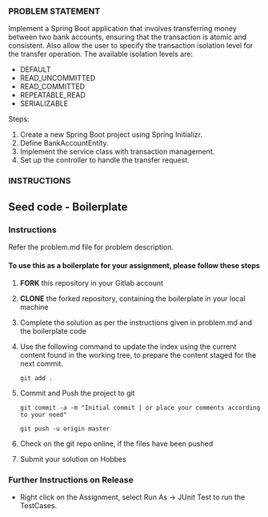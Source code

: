 ### PROBLEM STATEMENT

Implement a Spring Boot application that involves transferring money between two bank accounts, ensuring that the transaction is atomic and consistent.
Also allow the user to specify the transaction isolation level for the transfer operation. The available isolation levels are:

- DEFAULT
- READ_UNCOMMITTED
- READ_COMMITTED
- REPEATABLE_READ
- SERIALIZABLE

Steps:

1. Create a new Spring Boot project using Spring Initializr.
2.  Define BankAccountEntity.
3. Implement the service class with transaction management.
4. Set up the controller to handle the transfer request.

### INSTRUCTIONS

## Seed code - Boilerplate

### Instructions
Refer the problem.md file for problem description.

#### To use this as a boilerplate for your assignment, please follow these steps

1. **FORK** this repository in your Gitlab account

2. **CLONE** the forked repository, containing the boilerplate in your local machine

3. Complete the solution as per the instructions given in problem.md and the boilerplate code

5. Use the following command to update the index using the current content found in the working tree, to prepare the content staged for the next commit.

   `git add .`

6. Commit and Push the project to git

   `git commit -a -m "Initial commit | or place your comments according to your need"`

   `git push -u origin master`

7. Check on the git repo online, if the files have been pushed

8. Submit your solution on Hobbes

### Further Instructions on Release
- Right click on the Assignment, select Run As -> JUnit Test to run the TestCases.
